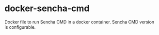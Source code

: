 # docker-sencha-cmd
Docker file to run Sencha CMD in a docker container. Sencha CMD version is configurable.

